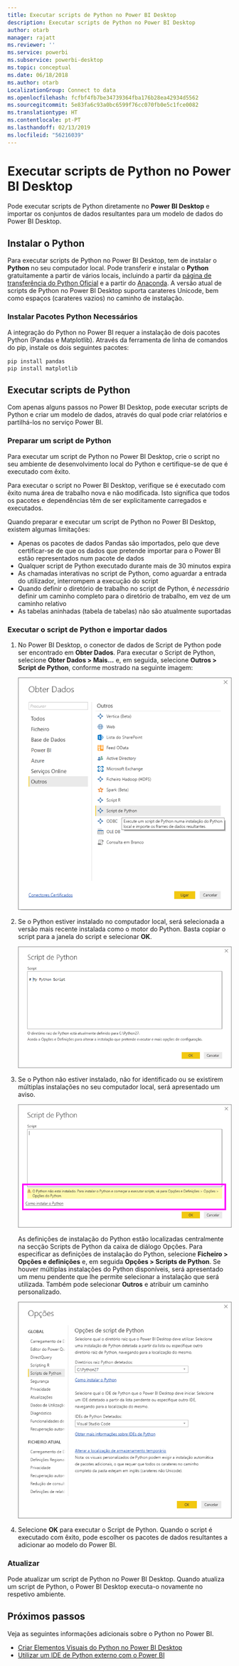 ```yaml
---
title: Executar scripts de Python no Power BI Desktop
description: Executar scripts de Python no Power BI Desktop
author: otarb
manager: rajatt
ms.reviewer: ''
ms.service: powerbi
ms.subservice: powerbi-desktop
ms.topic: conceptual
ms.date: 06/18/2018
ms.author: otarb
LocalizationGroup: Connect to data
ms.openlocfilehash: fcfbf4fb7be34739364fba176b28ea42934d5562
ms.sourcegitcommit: 5e83fa6c93a0bc6599f76cc070fb0e5c1fce0082
ms.translationtype: HT
ms.contentlocale: pt-PT
ms.lasthandoff: 02/13/2019
ms.locfileid: "56216039"
---
```

# <a name="run-python-scripts-in-power-bi-desktop"></a>Executar scripts de Python no Power BI Desktop
Pode executar scripts de Python diretamente no **Power BI Desktop** e importar os conjuntos de dados resultantes para um modelo de dados do Power BI Desktop.

## <a name="install-python"></a>Instalar o Python
Para executar scripts de Python no Power BI Desktop, tem de instalar o **Python** no seu computador local. Pode transferir e instalar o **Python** gratuitamente a partir de vários locais, incluindo a partir da [página de transferência do Python Oficial](https://www.python.org/) e a partir do [Anaconda](https://anaconda.org/anaconda/python/). A versão atual de scripts de Python no Power BI Desktop suporta carateres Unicode, bem como espaços (carateres vazios) no caminho de instalação.

### <a name="install-required-python-packages"></a>Instalar Pacotes Python Necessários
A integração do Python no Power BI requer a instalação de dois pacotes Python (Pandas e Matplotlib).  Através da ferramenta de linha de comandos do pip, instale os dois seguintes pacotes:

```
pip install pandas
pip install matplotlib
```

## <a name="run-python-scripts"></a>Executar scripts de Python
Com apenas alguns passos no Power BI Desktop, pode executar scripts de Python e criar um modelo de dados, através do qual pode criar relatórios e partilhá-los no serviço Power BI.

### <a name="prepare-a-python-script"></a>Preparar um script de Python
Para executar um script de Python no Power BI Desktop, crie o script no seu ambiente de desenvolvimento local do Python e certifique-se de que é executado com êxito.

Para executar o script no Power BI Desktop, verifique se é executado com êxito numa área de trabalho nova e não modificada. Isto significa que todos os pacotes e dependências têm de ser explicitamente carregados e executados.

Quando preparar e executar um script de Python no Power BI Desktop, existem algumas limitações:

* Apenas os pacotes de dados Pandas são importados, pelo que deve certificar-se de que os dados que pretende importar para o Power BI estão representados num pacote de dados
* Qualquer script de Python executado durante mais de 30 minutos expira
* As chamadas interativas no script de Python, como aguardar a entrada do utilizador, interrompem a execução do script
* Quando definir o diretório de trabalho no script de Python, é *necessário* definir um caminho completo para o diretório de trabalho, em vez de um caminho relativo
* As tabelas aninhadas (tabela de tabelas) não são atualmente suportadas 

### <a name="run-your-python-script-and-import-data"></a>Executar o script de Python e importar dados
1. No Power BI Desktop, o conector de dados de Script de Python pode ser encontrado em **Obter Dados**. Para executar o Script de Python, selecione **Obter Dados &gt; Mais...** e, em seguida, selecione **Outros &gt; Script de Python**, conforme mostrado na seguinte imagem:
   
   ![](media/desktop-python-scripts/python-scripts-1.png)
2. Se o Python estiver instalado no computador local, será selecionada a versão mais recente instalada como o motor do Python. Basta copiar o script para a janela do script e selecionar **OK**.
   
   ![](media/desktop-python-scripts/python-scripts-2.png)
3. Se o Python não estiver instalado, não for identificado ou se existirem múltiplas instalações no seu computador local, será apresentado um aviso.
   
   ![](media/desktop-python-scripts/python-scripts-3.png)
   
   As definições de instalação do Python estão localizadas centralmente na secção Scripts de Python da caixa de diálogo Opções. Para especificar as definições de instalação do Python, selecione **Ficheiro > Opções e definições** e, em seguida **Opções > Scripts de Python**. Se houver múltiplas instalações do Python disponíveis, será apresentado um menu pendente que lhe permite selecionar a instalação que será utilizada. Também pode selecionar **Outros** e atribuir um caminho personalizado.
   
   ![](media/desktop-python-scripts/python-scripts-4.png)
4. Selecione **OK** para executar o Script de Python. Quando o script é executado com êxito, pode escolher os pacotes de dados resultantes a adicionar ao modelo do Power BI.

### <a name="refresh"></a>Atualizar
Pode atualizar um script de Python no Power BI Desktop. Quando atualiza um script de Python, o Power BI Desktop executa-o novamente no respetivo ambiente.

## <a name="next-steps"></a>Próximos passos
Veja as seguintes informações adicionais sobre o Python no Power BI.

* [Criar Elementos Visuais do Python no Power BI Desktop](desktop-python-visuals.md)
* [Utilizar um IDE de Python externo com o Power BI](desktop-python-ide.md)
